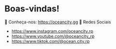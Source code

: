 # Boas-vindas!

👋 Conheça-nos: https://oceancity.gg
🚀 Redes Sociais
* https://www.instagram.com/oceancity.rp
* https://www.youtube.com/@oceancity_rp
* https://www.tiktok.com/@ocean.city.rp
